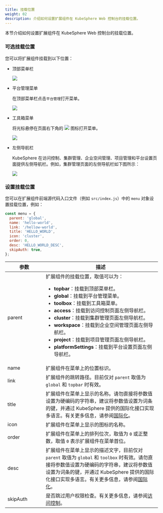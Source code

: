 ```yaml
---
title: 挂载位置
weight: 02
description: 介绍如何设置扩展组件在 KubeSphere Web 控制台的挂载位置。
---
```


本节介绍如何设置扩展组件在 KubeSphere Web 控制台的挂载位置。

### 可选挂载位置

您可以将扩展组件挂载到以下位置：

* 顶部菜单栏

  <img src="images/zh/extension-customization/top-menu.png" style="max-width: 1000px; margin: 0px">

* 平台管理菜单

  在顶部菜单栏点击`平台管理`打开菜单。

  <img src="images/zh/extension-customization/platform-menu.png" style="max-width: 1000px; margin: 0px">

* 工具箱菜单

  将光标悬停在页面右下角的 <img src="images/zh/extension-customization/hammer.svg" style="max-width: 20px; margin: 0px; display: inline; vertical-align: top"> 图标打开菜单。

  <img src="images/zh/extension-customization/toolbox-menu.png" style="max-width: 1000px; margin: 0px">

* 左侧导航栏
  
  KubeSphere 在访问控制、集群管理、企业空间管理、项目管理和平台设置页面提供左侧导航栏。例如，集群管理页面的左侧导航栏如下图所示：

  <img src="images/zh/extension-customization/navigation-menu.png" style="max-width: 1000px; margin: 0px">

### 设置挂载位置

您可以在扩展组件前端源代码入口文件（例如 `src/index.js`）中的 `menu` 对象设置挂载位置，例如：

```javascript
const menu = { 
  parent: 'global',
  name: 'hello-world',
  link: '/hellow-world',
  title: 'HELLO_WORLD',
  icon: 'cluster',
  order: 0,
  desc: 'HELLO_WORLD_DESC',
  skipAuth: true,
};
```

<table>
  <colsgroup>
    <col style="width: 25%;">
    <col style="width: 75%;">
  </colsgroup>
  <thead>
    <tr>
      <th>参数</th>
      <th>描述</th>
    </tr>
  <thead>
  <tbody>
    <tr>
      <td>parent</td>
      <td>扩展组件的挂载位置，取值可以为：
        <ul>
          <li><strong>topbar</strong>：挂载到顶部菜单栏。</li>
          <li><strong>global</strong>：挂载到平台管理菜单。</li>
          <li><strong>toolbox</strong>：挂载到工具箱菜单。</li>
          <li><strong>access</strong>：挂载到访问控制页面左侧导航栏。</li>
          <li><strong>cluster</strong>：挂载到集群管理页面左侧导航栏。</li>
          <li><strong>workspace</strong>：挂载到企业空间管理页面左侧导航栏。</li>
          <li><strong>project</strong>：挂载到项目管理页面左侧导航栏。</li>
          <li><strong>platformSettings</strong>：挂载到平台设置页面左侧导航栏。</li>
        </ul>
      </td>
    </tr>
    <tr>
      <td>name</td>
      <td>扩展组件在菜单上的位置标识。</td>
    </tr>
    <tr>
      <td>link</td><td>扩展组件的跳转路径。目前仅对 <code>parent</code> 取值为 <code>global</code> 和 <code>topbar</code> 时有效。</td>
    </tr>
    <tr>
      <td>title</td><td>扩展组件在菜单上显示的名称。请勿直接将参数值设置为硬编码的字符串，建议将参数值设置为词条的键，并通过 KubeSphere 提供的国际化接口实现多语言。有关更多信息，请参阅<a href="/zh/feature-customization/internationalization">国际化</a>。</td>
    </tr>
    <tr>
      <td>icon</td><td>扩展组件在菜单上显示的图标的名称。</td>
    </tr>
    <tr>
      <td>order</td><td>扩展组件在菜单上的排列位次，取值为 <code>0</code> 或正整数，取值 <code>0</code> 表示扩展组件在菜单首位。</td>
    </tr>
    <tr>
      <td>desc</td><td>扩展组件在菜单上显示的描述文字，目前仅对 <code>parent</code> 取值为 <code>global</code> 和 <code>toolbox</code> 时有效。请勿直接将参数值设置为硬编码的字符串，建议将参数值设置为词条的键，并通过 KubeSphere 提供的国际化接口实现多语言。有关更多信息，请参阅<a href="/zh/feature-customization/internationalization">国际化</a>。</td>
    </tr>
    <tr>
      <td>skipAuth</td><td>是否跳过用户权限检查。有关更多信息，请参阅<a href="/zh/feature-customization/access-control">访问控制</a>。</td>
    </tr>
  </tbody>
</table>

